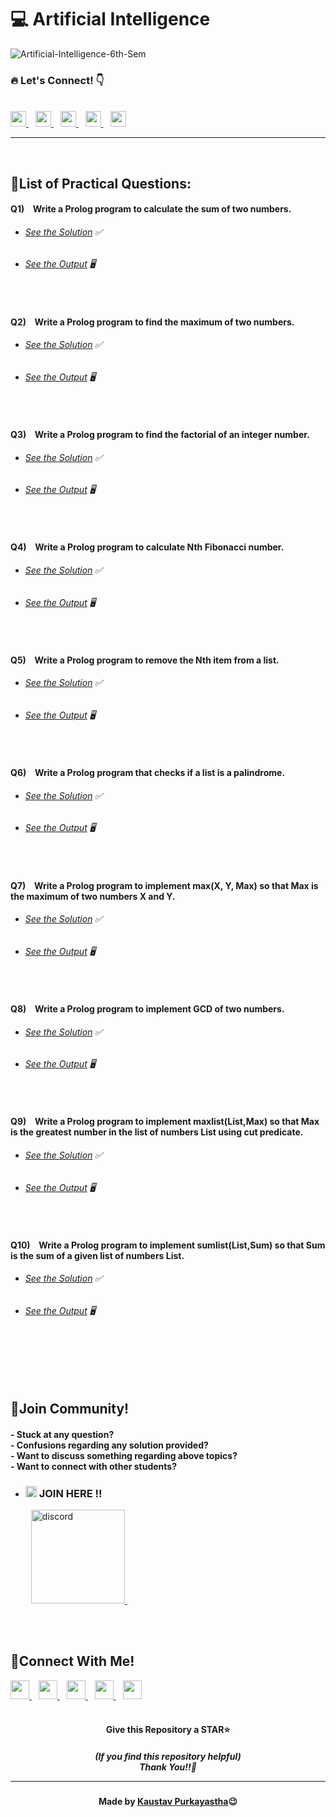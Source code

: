 #  💻 Artificial Intelligence

![Artificial-Intelligence-6th-Sem](https://socialify.git.ci/Kaustav-Purkayastha/Artificial-Intelligence-Using-Prolog-6th-Sem/image?description=1&descriptionEditable=CSC-C-601-L%20-%3E%20%0AArtificial%20Intelligence%20(LAB)%20&font=Inter&forks=1&language=1&name=1&owner=1&pattern=Floating%20Cogs&stargazers=1&theme=Dark)


### 🔥 Let\'s Connect! 👇 
  <br/>
  <a href="https://twitter.com/imKaustav_">
    <img width="25px" src="https://www.vectorlogo.zone/logos/twitter/twitter-tile.svg" />
  </a>&ensp;
  <a href="https://www.linkedin.com/in/kaustav-02">
    <img width="25px" src="https://www.vectorlogo.zone/logos/linkedin/linkedin-icon.svg" />
  </a>&ensp;
  <a href="https://github.com/Kaustav-Purkayastha">
  <img width="25px" src="https://www.vectorlogo.zone/logos/github/github-icon.svg" />
  </a>&ensp;
  <a href="https://www.instagram.com/_.kaustav._/">
    <img width="25px" src="https://www.vectorlogo.zone/logos/instagram/instagram-icon.svg" />
  </a>&ensp;
  <a href="https://www.facebook.com/kaustav.purkayastha.02/">
  <img width="25px" src="https://www.vectorlogo.zone/logos/facebook/facebook-official.svg" />
  </a>
  
***
<br/>

## 📜List of Practical Questions:

#### Q1) &ensp; Write a Prolog program to calculate the sum of two numbers.
- ######  [See the Solution](https://github.com/Kaustav-Purkayastha/Artificial-Intelligence-Using-Prolog-6th-Sem/blob/main/Solutions/Q-01/sum.pl) ✅
- ######  [See the Output](https://github.com/Kaustav-Purkayastha/Artificial-Intelligence-Using-Prolog-6th-Sem/blob/main/Solutions/Q-01/sum.jpg) 🖥
<br/>


#### Q2) &ensp; Write a Prolog program to find the maximum of two numbers.
- ######  [See the Solution](https://github.com/Kaustav-Purkayastha/Artificial-Intelligence-Using-Prolog-6th-Sem/blob/main/Solutions/Q-02/maximum.pl) ✅
- ######  [See the Output](https://github.com/Kaustav-Purkayastha/Artificial-Intelligence-Using-Prolog-6th-Sem/blob/main/Solutions/Q-02/maximum.jpg) 🖥
<br/>


#### Q3) &ensp; Write a Prolog program to find the factorial of an integer number.
- ######  [See the Solution](https://github.com/Kaustav-Purkayastha/Artificial-Intelligence-Using-Prolog-6th-Sem/blob/main/Solutions/Q-03/factorial.pl) ✅
- ######  [See the Output](https://github.com/Kaustav-Purkayastha/Artificial-Intelligence-Using-Prolog-6th-Sem/blob/main/Solutions/Q-03/factorial.jpg) 🖥
<br/>


#### Q4) &ensp; Write a Prolog program to calculate Nth Fibonacci number.
- ######  [See the Solution](https://github.com/Kaustav-Purkayastha/Artificial-Intelligence-Using-Prolog-6th-Sem/blob/main/Solutions/Q-04/fibonacci.pl) ✅
- ######  [See the Output](https://github.com/Kaustav-Purkayastha/Artificial-Intelligence-Using-Prolog-6th-Sem/blob/main/Solutions/Q-04/fibonacci.jpg) 🖥
<br/>


#### Q5) &ensp; Write a Prolog program to remove the Nth item from a list.
- ######  [See the Solution](https://github.com/Kaustav-Purkayastha/Artificial-Intelligence-Using-Prolog-6th-Sem/blob/main/Solutions/Q-05/remove.pl) ✅
- ######  [See the Output](https://github.com/Kaustav-Purkayastha/Artificial-Intelligence-Using-Prolog-6th-Sem/blob/main/Solutions/Q-05/remove.jpg) 🖥
<br/>


#### Q6) &ensp; Write a Prolog program that checks if a list is a palindrome.
- ######  [See the Solution](https://github.com/Kaustav-Purkayastha/Artificial-Intelligence-Using-Prolog-6th-Sem/blob/main/Solutions/Q-06/palindrome.pl) ✅
- ######  [See the Output](https://github.com/Kaustav-Purkayastha/Artificial-Intelligence-Using-Prolog-6th-Sem/blob/main/Solutions/Q-06/palindrome.jpg) 🖥
<br/>


#### Q7) &ensp; Write a Prolog program to implement max(X, Y, Max) so that Max is the maximum of two numbers X and Y.
- ######  [See the Solution](https://github.com/Kaustav-Purkayastha/Artificial-Intelligence-Using-Prolog-6th-Sem/blob/main/Solutions/Q-07/max.pl) ✅
- ######  [See the Output](https://github.com/Kaustav-Purkayastha/Artificial-Intelligence-Using-Prolog-6th-Sem/blob/main/Solutions/Q-07/max.jpg) 🖥
<br/>


#### Q8) &ensp; Write a Prolog program to implement GCD of two numbers.
- ######  [See the Solution](https://github.com/Kaustav-Purkayastha/Artificial-Intelligence-Using-Prolog-6th-Sem/blob/main/Solutions/Q-08/gcd.pl) ✅
- ######  [See the Output](https://github.com/Kaustav-Purkayastha/Artificial-Intelligence-Using-Prolog-6th-Sem/blob/main/Solutions/Q-08/gcd.jpg) 🖥
<br/>


#### Q9) &ensp; Write a Prolog program to implement maxlist(List,Max) so that Max is the greatest number in the list of numbers List using cut predicate.
- ######  [See the Solution](https://github.com/Kaustav-Purkayastha/Artificial-Intelligence-Using-Prolog-6th-Sem/blob/main/Solutions/Q-09/maxlist.pl) ✅
- ######  [See the Output](https://github.com/Kaustav-Purkayastha/Artificial-Intelligence-Using-Prolog-6th-Sem/blob/main/Solutions/Q-09/maxlist.jpg) 🖥
<br/>


#### Q10) &ensp; Write a Prolog program to implement sumlist(List,Sum) so that Sum is the sum of a given list of numbers List.
- ######  [See the Solution](https://github.com/Kaustav-Purkayastha/Artificial-Intelligence-Using-Prolog-6th-Sem/blob/main/Solutions/Q-10/sumlist.pl) ✅
- ######  [See the Output](https://github.com/Kaustav-Purkayastha/Artificial-Intelligence-Using-Prolog-6th-Sem/blob/main/Solutions/Q-10/sumlist.jpg) 🖥
<br/>




<br/>
<br/>
<br/>


## 🤖Join Community!
<h4>
- Stuck at any question?<br/>
- Confusions regarding any solution provided? <br/>
- Want to discuss something regarding above topics?<br/>
- Want to connect with other students?
</h4>

- ### <img width="18px" src="https://www.vectorlogo.zone/logos/reactjs/reactjs-icon.svg" alt="join"> JOIN HERE !!
&ensp; &ensp; &ensp; <a href="https://discord.gg/B6yCkhuBqw">
<img width="150px" src="https://www.vectorlogo.zone/logos/discordapp/discordapp-official.svg" alt="discord">
</a>&ensp;

<br/>
<br/>


## 🔁Connect With Me!
  <a href="https://twitter.com/imKaustav_">
    <img width="30px" src="https://www.vectorlogo.zone/logos/twitter/twitter-tile.svg" />
  </a>&ensp;
  <a href="https://www.linkedin.com/in/kaustav-02">
    <img width="30px" src="https://www.vectorlogo.zone/logos/linkedin/linkedin-icon.svg" />
  </a>&ensp;
  <a href="https://github.com/Kaustav-Purkayastha">
  <img width="30px" src="https://www.vectorlogo.zone/logos/github/github-icon.svg" />
  </a>&ensp;
  <a href="https://www.instagram.com/_.kaustav._/">
    <img width="30px" src="https://www.vectorlogo.zone/logos/instagram/instagram-icon.svg" />
  </a>&ensp;
  <a href="https://www.facebook.com/kaustav.purkayastha.02/">
  <img width="30px" src="https://www.vectorlogo.zone/logos/facebook/facebook-official.svg" />
  </a>

<br/>
<br/>

<h4 align="center">Give this Repository a STAR⭐</h4>
<h5 align="center">(If you find this repository helpful)
<br/> Thank You!!💝
<hr/>
</h5>
<h4 align="center">Made by <a href="https://twitter.com/imKaustav_">Kaustav Purkayastha</a>😉</h4>

